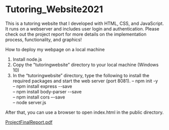 # Tutoring_Website2021
This is a tutoring website that I developed with HTML, CSS, and JavaScript. It runs on a webserver and includes user login and authentication. Please check out the project report for more details on the implementation process, functionality, and graphics!

How to deploy my webpage on a local machine

1.	Install node.js
2.	Copy the "tutoringwebsite” directory to your local machine (Windows 10)
3.	In the “tutoringwebsite” directory, type the following to install the required packages and start the web server (port 8081).
    –	npm init -y\
    –	npm install express --save\
    –	npm install body-parser --save\
    –	npm install cors –-save\
    –	node server.js

After that, you can use a browser to open index.html in the public directory.

[ProjectFinalReport.pdf](https://github.com/alexyuan66/Tutoring_Website2021/files/8009592/ProjectFinalReport.pdf)
